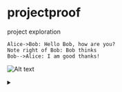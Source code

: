 # projectproof
project exploration

```sequence
Alice->Bob: Hello Bob, how are you?
Note right of Bob: Bob thinks
Bob-->Alice: I am good thanks!
```

![Alt text](https://g.gravizo.com/source/custom_mark10?https://github.com/louisrubet/projectproof/blob/master/README.md)
<details> 
<summary></summary>
custom_mark12
digraph graphname {
    a -> b -> c;
    b -> d;
}
custom_mark12
</details>

